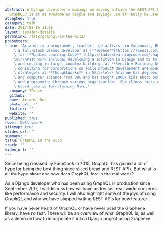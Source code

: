 ```yaml
---
abstract: A Django developer's musings on moving outside the REST API box. What is
  GraphQL? Is it as awesome as people are saying? Can it really be used in production?
accepted: true
category: talk
date: 2017-08-16 11:30
layout: session-details
permalink: /talk/graphql-in-the-wild/
presenters:
- bio: "Arianne is a programmer, teacher, and activist in Vancouver, BC. She is currently\
    \ a full-stack Django developer at [**7Geese**](https://7geese.com/) and an instructor\
    \ for [**Ladies Learning Code**](http://ladieslearningcode.com/chapters/vancouver/).\r\
    \n\r\nPast work includes developing a solution in Django and D3 to automate heating\
    \ and cooling in large, complex buildings at **Sensible Building Science** and\
    \ consulting for corporations on agile product development and modern testing\
    \ strategies at **ThoughtWorks** in SF.\r\n\r\nArianne has degrees in civil engineering\
    \ and computer science from UBC and has taught 1000+ kids about poverty, science,\
    \ and programming through various organizations. She climbs rocks and her favourite\
    \ board game is Terraforming Mars."
  company: 7Geese
  github: ''
  name: Arianne Dee
  photo_url: ''
  twitter: ''
  website: ''
published: true
room: 'Ballroom A'
sitemap: true
slides_url: ''
summary: ''
title: GraphQL in the wild
track: ''
video_url: ''
---
```


Since being released by Facebook in 2015, GraphQL has gained a lot of hype for being the best thing since sliced bread and REST APIs. But what is all the hype about and how does GraphQL fare in the real world?

As a Django developer who has been using GraphQL in production since September 2017, I will discuss how we have addressed real-world concerns like performance and security. I will also highlight some of the joys of using GraphQL and why we have stopped writing REST APIs for new features.

If you have never heard of GraphQL or have never used the Graphene library, have no fear. There will be an overview of what GraphQL is, as well as a demo on how to incorporate it into a Django project using Graphene.
